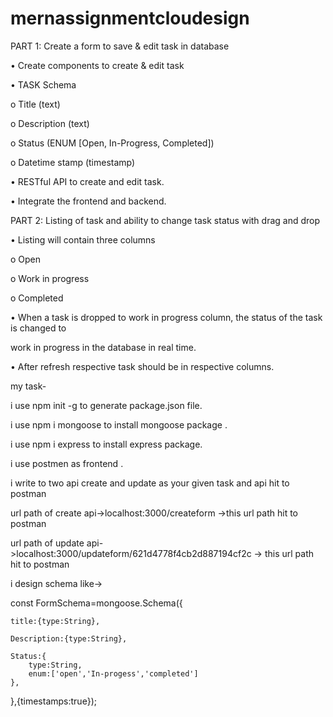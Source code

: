 # mernassignmentcloudesign
PART 1: Create a form to save & edit task in database 

• Create components to create & edit task

• TASK Schema 

o Title (text)

o Description (text)

o Status (ENUM [Open, In-Progress, Completed])

o Datetime stamp (timestamp)

• RESTful API to create and edit task.

• Integrate the frontend and backend.

PART 2: Listing of task and ability to change task status with drag and drop

• Listing will contain three columns

o Open

o Work in progress

o Completed

• When a task is dropped to work in progress column, the status of the task is changed to 

work in progress in the database in real time.

• After refresh respective task should be in respective columns.


my task-

i use npm init -g to generate package.json file.

i use npm i mongoose to install mongoose package .

i use npm i express to install express package.

i use postmen as frontend .

i write to two api create and update as your given task and api hit to postman

url path of create api->localhost:3000/createform ->this url path hit to postman

url path of update api->localhost:3000/updateform/621d4778f4cb2d887194cf2c -> this url path hit to postman

i design schema like->

const FormSchema=mongoose.Schema({

    title:{type:String},
    
    Description:{type:String},
    
    Status:{
        type:String,
        enum:['open','In-progess','completed']
    },
    
},{timestamps:true});
